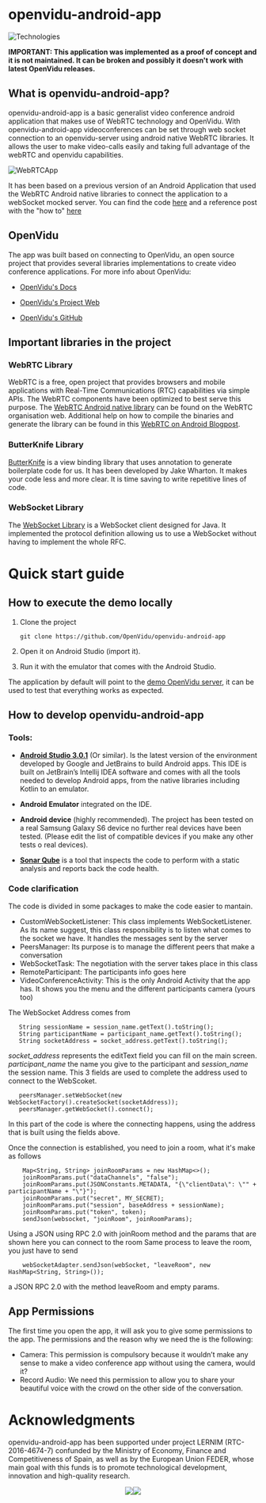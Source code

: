# openvidu-android-app

![Technologies](GitHubImages/technologies.png)

**IMPORTANT: This application was implemented as a proof of concept and it is not maintained. It can be broken and possibly it doesn't work with latest OpenVidu releases.** 

## What is openvidu-android-app?

openvidu-android-app is a basic generalist video conference android application that makes use of WebRTC technology and OpenVidu.
With openvidu-android-app videoconferences can be set through web socket connection to an openvidu-server using android native WebRTC libraries. It allows the user to make video-calls easily and taking full advantage of the webRTC and openvidu capabilities. 

![WebRTCApp](GitHubImages/WebRTCExampleAppMixed.jpg)

It has been based on a previous version of an Android Application that used the WebRTC Android native libraries to connect the application to a webSocket mocked server. You can find the code [here](https://github.com/sergiopaniego/WebRTCAndroidExample) and a reference post with the "how to" [here](https://medium.com/@SergioPaniego/tutorial-on-how-to-make-the-simplest-webrtc-android-app-daacb5c8d133)
 
## OpenVidu

The app was built based on connecting to OpenVidu, an open source project that provides several libraries implementations to create video conference applications. For more info about OpenVidu:
- [OpenVidu's Docs](http://openvidu.io/docs/home/)

- [OpenVidu's Project Web](http://openvidu.io/)

- [OpenVidu's GitHub](https://github.com/OpenVidu)


## Important libraries in the project

### WebRTC Library

WebRTC is a free, open project that provides browsers and mobile applications with Real-Time Communications (RTC) capabilities via simple APIs. The WebRTC components have been optimized to best serve this purpose.
The [WebRTC Android native library] can be found on the WebRTC organisation web. Additional help on how to compile the binaries and generate the library can be found in this [WebRTC on Android Blogpost].

### ButterKnife Library

[ButterKnife] is a view binding library that uses annotation to generate boilerplate code for us. It has been developed by Jake Wharton. It makes your code less and more clear. It is time saving to write repetitive lines of code.

### WebSocket Library
The [WebSocket Library] is a WebSocket client designed for Java. It implemented the protocol definition allowing us to use a WebSocket without having to implement the whole RFC.


# Quick start guide

## How to execute the demo locally
1. Clone the project 

   ```
   git clone https://github.com/OpenVidu/openvidu-android-app
   ```

2. Open it on Android Studio (import it). 

3. Run it with the emulator that comes with the Android Studio. 

The application by default will point to the [demo OpenVidu server], it can be used to test that everything works as expected. 

## How to develop openvidu-android-app

### Tools: 
 
- **[Android Studio 3.0.1]** (Or similar).
	Is the latest version of the environment developed by Google and JetBrains to build Android apps. This IDE is built on JetBrain’s Intellij IDEA software and comes with all the tools needed to develop Android apps, from the native libraries including Kotlin to an emulator.
  
- **Android Emulator**
	integrated on the IDE. 

- **Android device**
	(highly recommended). The project has been tested on a real Samsung Galaxy S6 device no further real devices have been tested. (Please edit the list of compatible devices if you make any other tests o real devices).

- **[Sonar Qube]**
    is a tool that inspects the code to perform with a static analysis and reports back the code health. 

### Code clarification

The code is divided in some packages to make the code easier to mantain.
 - CustomWebSocketListener: This class implements WebSocketListener. As its name suggest, this class responsibility is to listen what comes to the socket we have.
 It handles the messages sent by the server
 - PeersManager: Its purpose is to manage the different peers that make a conversation
 - WebSocketTask: The negotiation with the server takes place in this class
 - RemoteParticipant: The participants info goes here
 - VideoConferenceActivity: This is the only Android Activity that the app has. It shows you the menu and the different participants camera (yours too)
 
 The WebSocket Address comes from 
 
 ```
    String sessionName = session_name.getText().toString();
    String participantName = participant_name.getText().toString();
    String socketAddress = socket_address.getText().toString();
```
            
 *socket_address* represents the editText field you can fill on the main screen.
 *participant_name* the name you give to the participant and 
 *session_name* the session name. This 3 fields are used to complete the address used to connect to the WebScoket.
 
 ```
    peersManager.setWebSocket(new WebSocketFactory().createSocket(socketAddress));
    peersManager.getWebSocket().connect();
 ```
 
In this part of the code is where the connecting happens, using the address that is built using the fields above. 

Once the connection is established, you need to join a room, what it's make as follows
```
    Map<String, String> joinRoomParams = new HashMap<>();
    joinRoomParams.put("dataChannels", "false");
    joinRoomParams.put(JSONConstants.METADATA, "{\"clientData\": \"" + participantName + "\"}");
    joinRoomParams.put("secret", MY_SECRET);
    joinRoomParams.put("session", baseAddress + sessionName);
    joinRoomParams.put("token", token);
    sendJson(websocket, "joinRoom", joinRoomParams);
```
Using a JSON using RPC 2.0 with joinRoom method and the params that are shown here you can connect to the room
Same process to leave the room, you just have to send 
```
    webSocketAdapter.sendJson(webSocket, "leaveRoom", new HashMap<String, String>());
```
a JSON RPC 2.0 with the method leaveRoom and empty params.
	
## App Permissions
The first time you open the app, it will ask you to give some permissions to the app. The permissions and the reason why we need the is the following:
-	Camera: This permission is compulsory because it wouldn’t make any sense to make a video conference app without using the camera, would it?
-	Record Audio: We need this permission to allow you to share your beautiful voice with the crowd on the other side of the conversation.

# Acknowledgments 

openvidu-android-app has been supported under project LERNIM (RTC-2016-4674-7) confunded by the Ministry of Economy, Finance and Competitiveness of Spain, as well as by the European Union FEDER, whose main goal with this funds is to promote technological development, innovation and high-quality research.

<p align="center"><img src="https://github.com/OpenVidu/openvidu-android-app/blob/master/GitHubImages/footer-ministerio-economia-400-optimized.png?raw=true"/><img src="https://github.com/OpenVidu/openvidu-android-app/blob/master/GitHubImages/footer-european-union-400-optimized.png?raw=true"/></p>


[WebRTC Android native library]: https://webrtc.org/native-code/android/
[WebRTC on Android Blogpost]: https://medium.com/@silvestr1994/webrtc-on-android-part-1-building-b6982aad4b49
[ButterKnife]: http://jakewharton.github.io/butterknife/
[WebSocket Library]: https://github.com/TakahikoKawasaki/nv-websocket-client
[demo OpenVidu server]: https://demos.openvidu.io/basic-videoconference/
[Android Studio 3.0.1]: https://developer.android.com/studio/index.html
[Sonar Qube]: https://www.sonarqube.org/
